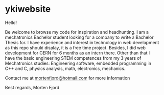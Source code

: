 # ykiwebsite

Hello!

Be welcome to browse my code for inspiration and headhunting.
I am a mechatronics Bachelor student looking for a company to write a Bachelor Thesis for.
I have experience and interest in technology in web development as this repo should display, it is a free time project. Besides, I did web development for CERN for 6 months as an intern there.
Other than that I have the basic engineering STEM competences from my 3 years of Mechatronics studies: Engineering software, embedded programming in C++ and C, physics analysis, math, electronics, mechanics.

Contact me at   mortenfjord@hotmail.com   for more information

Best regards,
Morten Fjord
